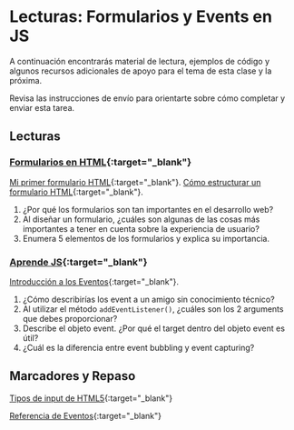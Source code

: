 ﻿# Lecturas: Formularios y Events en JS

A continuación encontrarás material de lectura, ejemplos de código y algunos recursos adicionales de apoyo para el tema de esta clase y la próxima.

Revisa las instrucciones de envío para orientarte sobre cómo completar y enviar esta tarea.

## Lecturas

### [Formularios en HTML](https://developer.mozilla.org/es/docs/Learn/Forms){:target="_blank"}

[Mi primer formulario HTML](https://developer.mozilla.org/es/docs/Learn/Forms/Your_first_form){:target="_blank"}.
[Cómo estructurar un formulario HTML](https://developer.mozilla.org/es/docs/Learn/Forms/How_to_structure_a_web_form){:target="_blank"}.

1. ¿Por qué los formularios son tan importantes en el desarrollo web?
1. Al diseñar un formulario, ¿cuáles son algunas de las cosas más importantes a tener en cuenta sobre la experiencia de usuario?
1. Enumera 5 elementos de los formularios y explica su importancia.

### [Aprende JS](https://developer.mozilla.org/es/docs/Learn/JavaScript){:target="_blank"}

[Introducción a los Eventos](https://developer.mozilla.org/es/docs/Learn/JavaScript/Building_blocks/Events){:target="_blank"}.

1. ¿Cómo describirías los event a un amigo sin conocimiento técnico?
1. Al utilizar el método `addEventListener()`, ¿cuáles son los 2 arguments que debes proporcionar?
1. Describe el objeto event. ¿Por qué el target dentro del objeto event es útil?
1. ¿Cuál es la diferencia entre event bubbling y event capturing?

## Marcadores y Repaso

[Tipos de input de HTML5](https://developer.mozilla.org/es/docs/Learn/Forms/HTML5_input_types){:target="_blank"}

[Referencia de Eventos](https://developer.mozilla.org/es/docs/Web/Events){:target="_blank"}

<!--
## Recursos adicionales

### Videos
 -->
